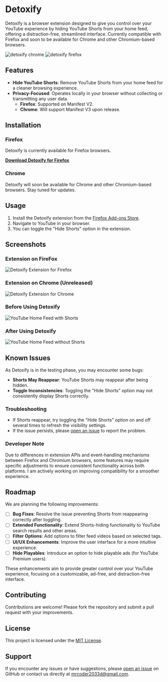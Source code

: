 # Detoxify

Detoxify is a browser extension designed to give you control over your YouTube experience by hiding YouTube Shorts from your home feed, offering a distraction-free, streamlined interface. Currently compatible with Firefox and soon to be available for Chrome and other Chromium-based browsers.

![detoxify chrome](https://github.com/user-attachments/assets/10b4f4a7-e848-487b-8772-0c8bc4927c33)
![detoxify firefox](https://github.com/user-attachments/assets/d75ec890-0cae-4bbd-9752-d579c393a721)


## Features

- **Hide YouTube Shorts**: Remove YouTube Shorts from your home feed for a cleaner browsing experience.
- **Privacy-Focused**: Operates locally in your browser without collecting or transmitting any user data.
  - **Firefox**: Supported on Manifest V2.
  - **Chrome**: Will support Manifest V3 upon release.

## Installation

### Firefox

Detoxify is currently available for Firefox browsers.

[**Download Detoxify for Firefox**](https://addons.mozilla.org/en-US/firefox/addon/detoxify-youtube/)

### Chrome

Detoxify will soon be available for Chrome and other Chromium-based browsers. Stay tuned for updates.

## Usage

1. Install the Detoxify extension from the [Firefox Add-ons Store](https://addons.mozilla.org/en-US/firefox/addon/detoxify-youtube/).
2. Navigate to YouTube in your browser.
3. You can toggle the "Hide Shorts" option in the extension.

## Screenshots

### Extension on FireFox
![Detoxify Extension for Firefox](https://github.com/user-attachments/assets/cde013b3-56ed-4b0e-b372-aebb01afb063)

### Extension on Chrome (Unreleased)
![Detoxify Extension for Chrome](https://github.com/user-attachments/assets/f4b53347-7fc0-4b1b-9350-214793f8ffb7)

### Before Using Detoxify

![YouTube Home Feed with Shorts](https://github.com/user-attachments/assets/9a0f9f58-0dea-42e6-b8ab-0e9e4ab6eae1)

### After Using Detoxify

![YouTube Home Feed without Shorts](https://github.com/user-attachments/assets/df227845-e858-4668-8433-eb5c4ef79e24)

## Known Issues

As Detoxify is in the testing phase, you may encounter some bugs:

- **Shorts May Reappear**: YouTube Shorts may reappear after being hidden.
- **Toggle Inconsistencies**: Toggling the "Hide Shorts" option may not consistently display Shorts correctly.

### Troubleshooting

- If Shorts reappear, try toggling the "Hide Shorts" option on and off several times to refresh the visibility settings.
- If the issue persists, please [open an issue](#support) to report the problem.

### Developer Note

Due to differences in extension APIs and event-handling mechanisms between Firefox and Chromium browsers, some features may require specific adjustments to ensure consistent functionality across both platforms. I am actively working on improving compatibility for a smoother experience.

## Roadmap

We are planning the following improvements:

- [ ] **Bug Fixes**: Resolve the issue preventing Shorts from reappearing correctly after toggling.
- [ ] **Extended Functionality**: Extend Shorts-hiding functionality to YouTube search results and other areas.
- [ ] **Filter Options**: Add options to filter feed videos based on selected tags.
- [ ] **UI/UX Enhancements**: Improve the user interface for a more intuitive experience.
- [ ] **Hide Playables**: Introduce an option to hide playable ads (for YouTube Premium users).

These enhancements aim to provide greater control over your YouTube experience, focusing on a customizable, ad-free, and distraction-free interface.

## Contributing

Contributions are welcome! Please fork the repository and submit a pull request with your improvements.

## License

This project is licensed under the [MIT License](LICENSE).

## Support

If you encounter any issues or have suggestions, please [open an issue](https://github.com/grenish/detoxify/issues) on GitHub or contact us directly at [mrcoder2033d@gmail.com](mailto:mrcoder2033d@gmail.com).
